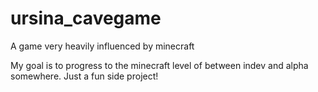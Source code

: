 # ursina_cavegame
A game very heavily influenced by minecraft 

My goal is to progress to the minecraft level of between indev and alpha somewhere. Just a fun side project!
